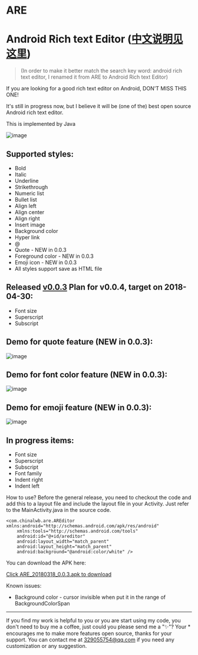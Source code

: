 # ARE
Android Rich text Editor ([中文说明见这里](https://github.com/chinalwb/Android-Rich-text-Editor/blob/master/README-zh.md))
===================
> (In order to make it better match the search key word: android rich text editor, I renamed it from ARE to Android Rich text Editor)

If you are looking for a good rich text editor on Android, DON'T MISS THIS ONE!

It's still in progress now, but I believe it will be (one of the) best open source Android rich text editor.

This is implemented by Java

 ![image](https://github.com/chinalwb/are/blob/master/ARE/demo/are_demo.gif)
 

Supported styles:
------------------
* Bold
* Italic
* Underline
* Strikethrough
* Numeric list
* Bullet list
* Align left
* Align center
* Align right
* Insert image
* Background color
* Hyper link
* @
* Quote - NEW in 0.0.3
* Foreground color - NEW in 0.0.3
* Emoji icon - NEW in 0.0.3
* All styles support save as HTML file


Released [v0.0.3](https://github.com/chinalwb/are/releases/tag/v0.0.3) Plan for v0.0.4, target on 2018-04-30:
-----------------
* Font size
* Superscript
* Subscript

Demo for quote feature (NEW in 0.0.3):
-----------------
 ![image](https://github.com/chinalwb/are/blob/master/ARE/demo/quote_demo.png)
 
Demo for font color feature (NEW in 0.0.3):
-----------------
 ![image](https://github.com/chinalwb/are/blob/master/ARE/demo/fontcolor_demo.png)

Demo for emoji feature (NEW in 0.0.3):
-----------------
 ![image](https://github.com/chinalwb/are/blob/master/ARE/demo/emoji.gif)
 
In progress items:
-----------------
* Font size
* Superscript
* Subscript
* Font family
* Indent right
* Indent left


How to use?
Before the general release, you need to checkout the code and add this to a layout file and include the layout file in your Activity. Just refer to the MainActivity.java in the source code.
```
<com.chinalwb.are.AREditor xmlns:android="http://schemas.android.com/apk/res/android"
    xmlns:tools="http://schemas.android.com/tools"
    android:id="@+id/areditor"
    android:layout_width="match_parent"
    android:layout_height="match_parent"
    android:background="@android:color/white" />
```
You can download the APK here:

[Click ARE_20180318_0.0.3.apk to download](https://github.com/chinalwb/Android-Rich-text-Editor/releases/download/v0.0.3/ARE_20180318_0.0.3.apk)

Known issues:
* Background color - cursor invisible when put it in the range of BackgroundColorSpan
-------------------
If you find my work is helpful to you or you are start using my code, you don't need to buy me a coffee, just could you please send me a "✨"? Your * encourages me to make more features open source, thanks for your support.
You can contact me at 329055754@qq.com if you need any customization or any suggestion.
